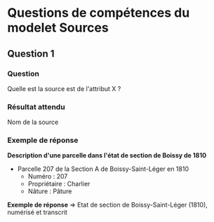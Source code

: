 # Questions de compétences du modelet Sources

## Question 1
### Question
Quelle est la source est de l'attribut X ?
### Résultat attendu
Nom de la source
### Exemple de réponse
**Description d'une parcelle dans l'état de section de Boissy de 1810**<br>
* Parcelle 207 de la Section A de Boissy-Saint-Léger en 1810
    * Numéro : 207
    * Propriétaire : Charlier
    * Nâture : Pâture

**Exemple de réponse**
=> Etat de section de Boissy-Saint-Léger (1810), numérisé et transcrit